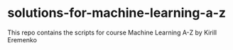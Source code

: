 # solutions-for-machine-learning-a-z
This repo contains the scripts for course Machine Learning A-Z by Kirill Eremenko
